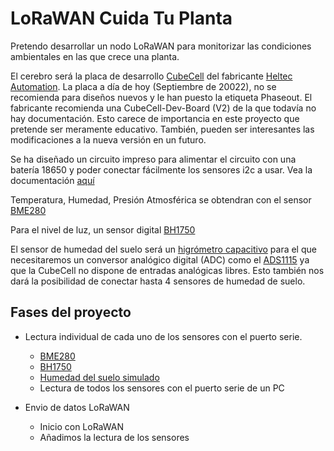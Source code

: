 # LoRaWAN Cuida Tu Planta

Pretendo desarrollar un nodo LoRaWAN para monitorizar las condiciones ambientales en las que crece una planta.

El cerebro será la placa de desarrollo [CubeCell](https://heltec.org/project/htcc-ab01/) del fabricante [Heltec Automation](https://heltec.org/). La placa a día de hoy (Septiembre de 20022), no se recomienda para diseños nuevos y le han puesto la etiqueta Phaseout. El fabricante recomienda una CubeCell-Dev-Board (V2) de la que todavía no hay documentación. Esto carece de importancia en este proyecto que pretende ser meramente educativo. También, pueden ser interesantes las modificaciones a la nueva versión en un futuro.

Se ha diseñado un circuito impreso para alimentar el circuito con una batería 18650 y poder conectar fácilmente los sensores i2c a usar. Vea la documentación [aquí](/hardware/README.md)

Temperatura, Humedad, Presión Atmosférica se obtendran con el sensor [BME280](https://www.luisllamas.es/sensor-ambiental-arduino-bme280/)

Para el nivel de luz, un sensor digital [BH1750](https://www.luisllamas.es/medir-cantidad-de-luxes-con-arduino-y-el-luxometro-bh1750/)

El sensor de humedad del suelo será un [higrómetro capacitivo](https://www.luisllamas.es/sensor-de-humedad-del-suelo-capacitivo-y-arduino/) para el que necesitaremos un conversor analógico digital (ADC) como el [ADS1115](https://www.luisllamas.es/entrada-analogica-adc-de-16-bits-con-arduino-y-ads1115/) ya que la CubeCell no dispone de entradas analógicas libres. Esto también nos dará la posibilidad de conectar hasta 4 sensores de humedad de suelo. 

## Fases del proyecto 

- Lectura individual de cada uno de los sensores con el puerto serie.
    - [BME280](/software/02_inicio_bme280/README.md)
    - [BH1750](/software/03_inicio_bh1750/README.md)
    - [Humedad del suelo simulado](/software/04_inicio_ads1115/README.md)
    - Lectura de todos los sensores con el puerto serie de un PC

- Envio de datos LoRaWAN
    - Inicio con LoRaWAN
    - Añadimos la lectura de los sensores
